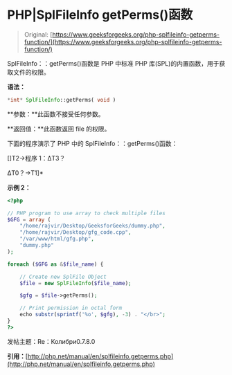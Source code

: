 # PHP|SplFileInfo getPerms()函数

> Original: [https://www.geeksforgeeks.org/php-splfileinfo-getperms-function/](https://www.geeksforgeeks.org/php-splfileinfo-getperms-function/)

SplFileInfo：：getPerms()函数是 PHP 中标准 PHP 库(SPL)的内置函数，用于获取文件的权限。

**语法：**

```php
*int* SplFileInfo::getPerms( void )
```

**参数：**此函数不接受任何参数。

**返回值：**此函数返回 file 的权限。

下面的程序演示了 PHP 中的 SplFileInfo：：getPerms()函数：

[]T2→程序 1：ΔT3？

ΔT0？→T1]*

**示例 2：**

```php
<?php

// PHP program to use array to check multiple files
$GFG = array (
    "/home/rajvir/Desktop/GeeksforGeeks/dummy.php",
    "/home/rajvir/Desktop/gfg_code.cpp",
    "/var/www/html/gfg.php",
    "dummy.php"
);

foreach ($GFG as &$file_name) {

    // Create new SplFile Object
    $file = new SplFileInfo($file_name);

    $gfg = $file->getPerms();

    // Print permission in octal form
    echo substr(sprintf('%o', $gfg), -3) . "</br>";
}
?>
```

发帖主题：Re：Колибри0.7.8.0

**引用：**[http://php.net/manual/en/splfileinfo.getperms.php](http://php.net/manual/en/splfileinfo.getperms.php)